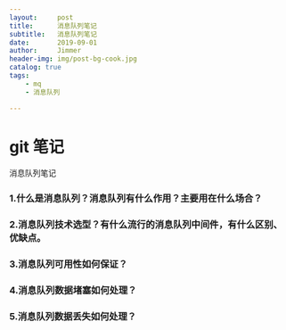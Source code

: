 ```yaml
---
layout:     post
title:      消息队列笔记
subtitle:   消息队列笔记
date:       2019-09-01
author:     Jimmer
header-img: img/post-bg-cook.jpg
catalog: true
tags:
    - mq
    - 消息队列

---
```


# git 笔记

消息队列笔记

### 1.什么是消息队列？消息队列有什么作用？主要用在什么场合？

### 2.消息队列技术选型？有什么流行的消息队列中间件，有什么区别、优缺点。

### 3.消息队列可用性如何保证？

### 4.消息队列数据堵塞如何处理？

### 5.消息队列数据丢失如何处理？